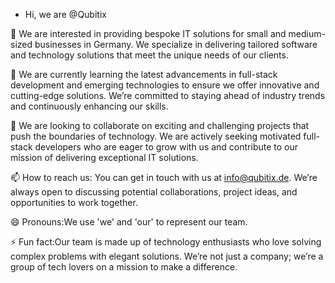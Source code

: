 - Hi, we are @Qubitix

👀 We are interested in providing bespoke IT solutions for small and medium-sized businesses in Germany. We specialize in delivering tailored software and technology solutions that meet the unique needs of our clients.

🌱 We are currently learning the latest advancements in full-stack development and emerging technologies to ensure we offer innovative and cutting-edge solutions. We’re committed to staying ahead of industry trends and continuously enhancing our skills.

💞️ We are looking to collaborate on exciting and challenging projects that push the boundaries of technology. We are actively seeking motivated full-stack developers who are eager to grow with us and contribute to our mission of delivering exceptional IT solutions.

📫 How to reach us: You can get in touch with us at info@qubitix.de. We’re always open to discussing potential collaborations, project ideas, and opportunities to work together.

😄 Pronouns:We use 'we' and 'our' to represent our team. 

⚡ Fun fact:Our team is made up of technology enthusiasts who love solving complex problems with elegant solutions. We’re not just a company; we’re a group of tech lovers on a mission to make a difference.

<!---
Qubitix/Qubitix is a ✨ special ✨ repository because its `README.md` (this file) appears on your GitHub profile.
You can click the Preview link to take a look at your changes.
--->
